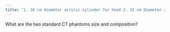 ```yaml
---
title: "1. 16 cm diameter acrylic cylinder for head 2. 32 cm diameter acrylic cylinder for a body"
---
```

What are the two standard CT phantoms size and composition?

